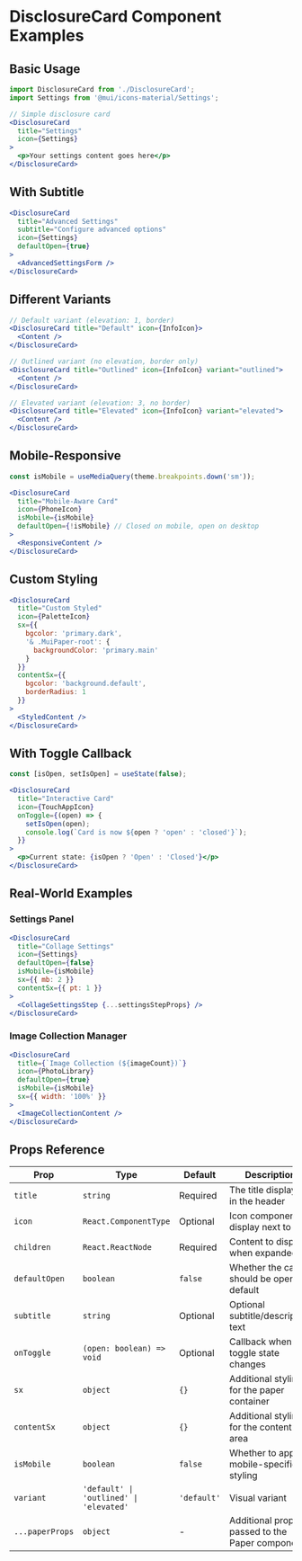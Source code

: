 # DisclosureCard Component Examples

## Basic Usage

```jsx
import DisclosureCard from './DisclosureCard';
import Settings from '@mui/icons-material/Settings';

// Simple disclosure card
<DisclosureCard
  title="Settings"
  icon={Settings}
>
  <p>Your settings content goes here</p>
</DisclosureCard>
```

## With Subtitle

```jsx
<DisclosureCard
  title="Advanced Settings"
  subtitle="Configure advanced options"
  icon={Settings}
  defaultOpen={true}
>
  <AdvancedSettingsForm />
</DisclosureCard>
```

## Different Variants

```jsx
// Default variant (elevation: 1, border)
<DisclosureCard title="Default" icon={InfoIcon}>
  <Content />
</DisclosureCard>

// Outlined variant (no elevation, border only)
<DisclosureCard title="Outlined" icon={InfoIcon} variant="outlined">
  <Content />
</DisclosureCard>

// Elevated variant (elevation: 3, no border)
<DisclosureCard title="Elevated" icon={InfoIcon} variant="elevated">
  <Content />
</DisclosureCard>
```

## Mobile-Responsive

```jsx
const isMobile = useMediaQuery(theme.breakpoints.down('sm'));

<DisclosureCard
  title="Mobile-Aware Card"
  icon={PhoneIcon}
  isMobile={isMobile}
  defaultOpen={!isMobile} // Closed on mobile, open on desktop
>
  <ResponsiveContent />
</DisclosureCard>
```

## Custom Styling

```jsx
<DisclosureCard
  title="Custom Styled"
  icon={PaletteIcon}
  sx={{
    bgcolor: 'primary.dark',
    '& .MuiPaper-root': {
      backgroundColor: 'primary.main'
    }
  }}
  contentSx={{
    bgcolor: 'background.default',
    borderRadius: 1
  }}
>
  <StyledContent />
</DisclosureCard>
```

## With Toggle Callback

```jsx
const [isOpen, setIsOpen] = useState(false);

<DisclosureCard
  title="Interactive Card"
  icon={TouchAppIcon}
  onToggle={(open) => {
    setIsOpen(open);
    console.log(`Card is now ${open ? 'open' : 'closed'}`);
  }}
>
  <p>Current state: {isOpen ? 'Open' : 'Closed'}</p>
</DisclosureCard>
```

## Real-World Examples

### Settings Panel
```jsx
<DisclosureCard
  title="Collage Settings"
  icon={Settings}
  defaultOpen={false}
  isMobile={isMobile}
  sx={{ mb: 2 }}
  contentSx={{ pt: 1 }}
>
  <CollageSettingsStep {...settingsStepProps} />
</DisclosureCard>
```

### Image Collection Manager
```jsx
<DisclosureCard
  title={`Image Collection (${imageCount})`}
  icon={PhotoLibrary}
  defaultOpen={true}
  isMobile={isMobile}
  sx={{ width: '100%' }}
>
  <ImageCollectionContent />
</DisclosureCard>
```

## Props Reference

| Prop | Type | Default | Description |
|------|------|---------|-------------|
| `title` | `string` | Required | The title displayed in the header |
| `icon` | `React.ComponentType` | Optional | Icon component to display next to title |
| `children` | `React.ReactNode` | Required | Content to display when expanded |
| `defaultOpen` | `boolean` | `false` | Whether the card should be open by default |
| `subtitle` | `string` | Optional | Optional subtitle/description text |
| `onToggle` | `(open: boolean) => void` | Optional | Callback when toggle state changes |
| `sx` | `object` | `{}` | Additional styling for the paper container |
| `contentSx` | `object` | `{}` | Additional styling for the content area |
| `isMobile` | `boolean` | `false` | Whether to apply mobile-specific styling |
| `variant` | `'default' \| 'outlined' \| 'elevated'` | `'default'` | Visual variant |
| `...paperProps` | `object` | - | Additional props passed to the Paper component | 